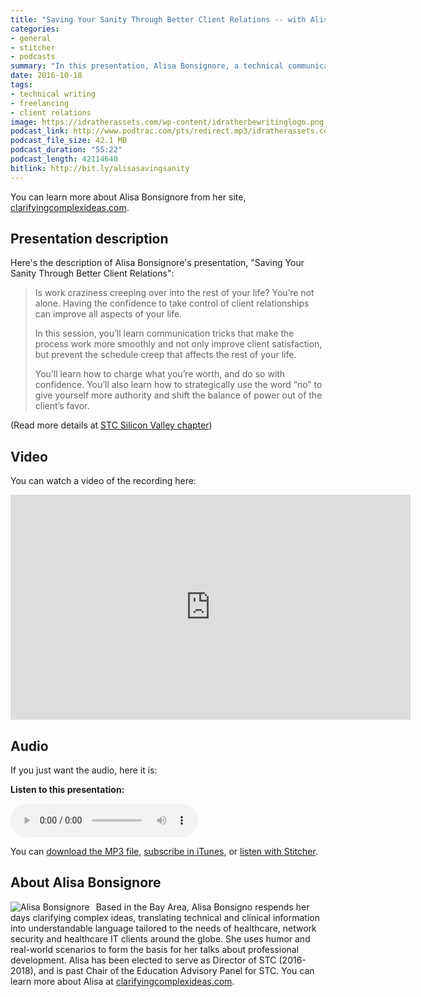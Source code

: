 ```yaml
---
title: "Saving Your Sanity Through Better Client Relations -- with Alisa Bonsignore"
categories:
- general
- stitcher
- podcasts
summary: "In this presentation, Alisa Bonsignore, a technical communication consultant based in the San Francisco Bay area, talks about how she developed confidence and experience in consulting with clients about writing projects. In the beginning, Alisa started out by apologizing for projects in which she worked excessive numbers of hours for little pay, often trying to meet last-minute requests that required late nights and zapped her work-family balance. But project by project, she started to understand how to interact with clients in a more professional, self-respecting way. Ultimately this helped save her sanity and build a stable income through a reputable business."
date: 2016-10-18
tags:
- technical writing
- freelancing
- client relations
image: https://idratherassets.com/wp-content/idratherbewritinglogo.png
podcast_link: http://www.podtrac.com/pts/redirect.mp3/idratherassets.com/podcasts/alisabonsignore.mp3
podcast_file_size: 42.1 MB
podcast_duration: "55:22"
podcast_length: 42114640 
bitlink: http://bit.ly/alisasavingsanity
---
```


You can learn more about Alisa Bonsignore from her site, [clarifyingcomplexideas.com](http://clarifyingcomplexideas.com).

## Presentation description

Here's the description of Alisa Bonsignore's presentation, "Saving Your Sanity Through Better Client Relations":

> Is work craziness creeping over into the rest of your life? You’re not alone. Having the confidence to take control of client relationships can improve all aspects of your life.
> 
> In this session, you’ll learn communication tricks that make the process work more smoothly and not only improve client satisfaction, but prevent the schedule creep that affects the rest of your life.
> 
> You’ll learn how to charge what you’re worth, and do so with confidence. You’ll also learn how to strategically use the word “no” to give yourself more authority and shift the balance of power out of the client’s favor.
   
(Read more details at [STC Silicon Valley chapter](http://www.stc-siliconvalley.org/2016/09/28/october-17-2016-saving-your-sanity-through-better-client-relations/))

## Video

You can watch a video of the recording here: 

<iframe width="640" height="360" src="https://www.youtube.com/embed/mAKWUKpcNp8" frameborder="0" allowfullscreen></iframe>

## Audio

If you just want the audio, here it is: 

<div class="audioControls">
<p><b>Listen to this presentation:</b></p>
<p><audio controls="controls"><source src="http://www.podtrac.com/pts/redirect.mp3/idratherassets.com/podcasts/alisabonsignore.mp3" type="audio/mpeg" /></audio></p>

<p>You can <a href="http://www.podtrac.com/pts/redirect.mp3/idratherassets.com/podcasts/alisabonsignore.mp3" alt="Saving Your Sanity Through Better Client Relations with Alisa Bonsignore">download the MP3 file</a>, <a href="https://itunes.apple.com/us/podcast/id-rather-be-writing-podcast/id277365275">subscribe in iTunes</a>, or <a href="http://www.stitcher.com/podcast/id-rather-be-writing-technical-writing-podcast"> listen with Stitcher</a>.</p>
</div>

## About Alisa Bonsignore

<p><img style="float: left; max-width: 150px; padding-right: 10px;" src="{{ "/images/alisa-bonsignore.jpg" | prepend: site.baseurl }}" alt="Alisa Bonsignore" />Based in the Bay Area, Alisa Bonsigno respends her days clarifying complex ideas, translating technical and clinical information into understandable language tailored to the needs of healthcare, network security and healthcare IT clients around the globe. She uses humor and real-world scenarios to form the basis for her talks about professional development. Alisa has been elected to serve as Director of STC (2016-2018), and is past Chair of the Education Advisory Panel for STC. You can learn more about Alisa at <a href="http://clarifyingcomplexideas.com">clarifyingcomplexideas.com</a>.</p>